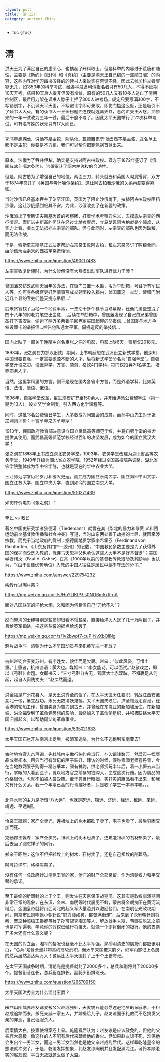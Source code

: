 ```yaml
---
layout: post
title:  清（二）
category: Ancient China 
---
```


* toc
{:toc}

# 清

洪天王为了满足自己的虚荣心，也搞起了开科取士，但是科举的内容过于荒唐和随性，主要是《新约》《旧约》和《真约》（主要是洪天王自己编的一些顺口溜）的内容，这些内容对学习四书五经的的读书人来说实在荒诞不经，因此去参加科举者寥寥无几，如1853年的科举考试，经各种威逼利诱报名者只有50几人，不得不延期10天开考，结果10天后人数非但没有增加，原有的50几人又有10多人逃亡了清朝控制区，最后用刀架在读书人脖子上押了300人进考场，规定只要写满300字，不写错别字，不讥讽天平天国，不写避讳字即可录取，即使门槛这么低，还是吸引不了读书人入伙，有的读书人一旦金榜题名连夜就逃离天京，惹的洪天王大怒，把原来的一年一试改为三年一试，最后干脆不考了。因此太平天国举行了22次科举考试，可有名有姓的状元只有17人而已。

---

李鸿章想保他，说他不是主犯，别杀他。瓦德西表示:他当然不是主犯，这名单上都不是主犯，你要是不方便，我们可以帮你把罪魁祸首揪出来。

---

原本，沙俄为了吞并伊犁，确实是支持过阿古柏政权。双方于1872年签订了《俄国与喀什噶尔条约》，沙俄承认了阿古柏政权的合法性。

但是，阿古柏为了增强自己的地位，两面三刀，转头就去和英国人勾肩搭背，双方于1874年签订了《英国与喀什噶尔条约》。这让阿古柏和沙俄的关系再度变得紧张。

当时沙俄已经基本吞并了浩罕汗国，英国为了阻止沙俄南下，扶植阿古柏政权阻挡沙俄。这让沙俄感到极其不安。为此，沙俄改变了在新疆的政策。

沙俄派出了索斯诺夫斯基为首的考察团，打着学术考察的名义，去摸底左宗棠的西征情况。索斯诺夫斯基的团队在经过实地考察后，立马发现阿古柏就是个弱鸡，从实力上看，根本无法抵挡左宗棠的部队。但与此同时，左宗棠的部队也因为缺粮，而无法作战。

于是，索斯诺夫斯基正式决定帮助左宗棠击败阿古柏，和左宗棠签订了购粮合同，由沙俄为左宗棠的西征军采运粮饷。

https://www.zhihu.com/question/490017483

左宗棠收复新疆时，为什么沙俄没有大规模出动军队进行武力干涉？

---

曾国藩又仿效武则天当年的办法，在衙门口置一木匦，名为举劾箱，号召所有军民人等，均可将各级官吏奸弊情事写成举劾函投入箱内，曾国藩这一举动，使祁门附近几个县的官吏们整天提心吊胆..."

后来贪官找了当地一个经验丰富，一生给十多个县令当过幕僚，在衙门里整整混了四十八年的的老刀笔吏出主意.....后续在举劾箱中，曾国藩发现了自己的兄弟曾国荃打下吉安后，偷运了两万多两银子回老家买田起屋的举报信....曾国藩与地方争权设厘卡的举报信...控告他私通太平军，伺机造反的举报信...

---

国内上映了一部关于晚晴中兴名臣张之洞的电影，电影上映6天，票房仅2018元。

1893年，张之洞在力抓汉阳铁厂期间，上书朝廷想在武汉设立新式学堂，他深知中国想要自强，一定需要源源不断的人才，后将新式学堂命名为“自强学堂”。自强学堂开设之初，设置算学、方言、商务、格致4门学科，每门仅招募20名学生，培养商务人才。

当然，这里学科里的方言，倒不是现在国内各省市方言，而是外语学科，比如英语、法语、德语、俄语。

1896年，自强学堂改革，招生规模扩充至150余人，并开始选派公费留学生（第一期为13人），设立奖学金制度，引入西方化学课程等。

同时，这批13名公费留日学生，大多数成为同盟会的成员，而孙中山先生对于张之洞则评价：不言革命之大革命家！

1913年，民国政府教育部决意设立国立武昌高等师范学校，并将自强学堂的校舍提供其使用，而武昌高等师范学校经过百年的攻坚发展，成为如今的国立武汉大学！

张之洞在1898年上书成立湖北农务学堂。1903年，农务学堂改建为湖北省高等农务学堂，1940年升级为湖北省立农学院，1952年经过全国高校院系调整，湖北省农学院整体成为华中农学院，也就是现在的华中农业大学。

三江师范学堂历经岁月和战火更迭，而后成为国立东南大学、国立第四中山大学、国立江苏大学、国立中央大学，直到如今的国立南京大学。

https://www.zhihu.com/question/510371439

如何评价电影《张之洞》？

---

拳民 vs 教民

著名中国史研究学者狄德满（Tiedemann）就曾在其《华北的暴力和恐慌 义和团运动前夕基督教传播和社会冲突》写道，当时山东两处善于劫掠的土匪，就因牵涉宗教，而免于当地政府的管制；据德国地质学家李希霍芬（Ferdinand von Richthofen）《山东及其门户—胶州》的记载，“中国教民多数主要是为了获得外国的保护而受洗入教的，就连马天恩神父也承认这些人大半不是好基督徒”；美国学者柯文（Paul A. Cohen）在其《1900年以前的基督教传教活动及其影响》也认为，“（由于法律优势地位）入教的中国人往往是居民中最不守法的分子。”

https://www.zhihu.com//answer/229754232

宗教作过哪些恶？

https://mp.weixin.qq.com/s/HoYLlKtP3is0NO6m5xR-nA

面对八国联军的洋枪大炮，义和团为何相信自己“刀枪不入”？

---

然而带清的士绅特别是盐商却很看不惯盐枭，直接给洋大人送了几十万两银子，并且给英军指路，把这些盐枭的据点给炮轰了。

https://mp.weixin.qq.com/s/1v2bwpf7-cuP-NvXbOliNg

鸦片战争时，清朝为什么不举国动员与来犯英军决一死战？

---

杭州赵钧台买妾苏州。有李姓女，貌佳而足欠裹。赵曰：“似此风姿，可惜土重。”土重者，杭州谚语：脚大也。媒妪曰：“李女能诗，可以面试。”赵欲戏之，即以《弓鞋》命题。女即书云：“三寸弓鞋自古无，观音大士赤双趺。不知裹足从何起，起自人间贱丈夫！”赵悚然而退。

---

洪全福是广州花县人，是天王洪秀全的侄子，在太平天国历任要职，转战江西安徽湖北一带，屡立战功。杀死无数清妖鬼怪。太平天国失败后，洪全福远走香港，在香港的轮船工作，曾自卖身为苦力到古巴，并曾经在东南亚的新加坡居住。在新加坡，洪全福受到了革命党思想的影响，最终加入了革命党组织，并积极联络太平天国旧部起义，以帮助国父的革命事业。

https://www.zhihu.com/question/535321633

太平天国石达开从南京出走后，被清军追杀，为什么不逃跑到东南亚去?

---

古时地方官入京拜谒，先找城内专做行贿的典当行，存入银钱数万，然后买一幅赝品或者拓本，用典当行有暗记的匣子装好，拜访的时候，假称素闻老师喜丹青，今在当地数两银子购得一精装摹本，颇有神韵，供老师赏玩半年后，着一小厮去典当行，掌眼的人看到匣子，就以地方官之前存的钱购入，完成这次行贿。因为赝品的价格很低，也就不怕被人告受贿。至于典当行眼拙，实打实的赝品看不出来，和我又有什么关系，我一个年事已高的丹青爱好者，只是收了学生一本摹本嘛。。。

---

北洋水师的主力是所谓“八大远”，也就是定远、镇远、济远、经远、致远、来远、靖远、平远8舰。

---

怡亲王毓麒：家产全卖光，连祖坟上的树木都砍了卖了，宅子也卖了，最后穷困交加而死。

克勤郡王晏森：家产全卖光，祖坟上的树木也卖了，连建造祖坟的石材都卖了，最后去当了骆驼祥子的同行。

郑亲王昭煦：这位不但把祖坟上的树木、石材卖了，还挖自己祖坟的陪葬品。

阿哥拉洋车，格格进窑子。

没有任何一任政府抄过清朝王爷的家，他们的财产全部保留，作为清朝权力和平交替的承诺。

---

至于最终的所谓封的上千个王，则发生在天京保卫战期间。这其实是政权崩溃期间非常正常的现象，在东汉、金末、南明等时代屡见不鲜，蒙古将金朝挤压在黄河流域后，金国皇帝就将山西河北的起义军大量滥封以激励他们，在南明弘光政权期间，南京市民则嘲讽小朝廷说“职方贱如狗，都督满街走”，后来到了永历朝廷则将秦、晋这种超级王爵都等给了孙可望李定国等人，解放战争末期，蒋匪在败逃之前也是将军遍地，毕竟你的政权已经行将覆灭，就像一个即将倒闭的银行，他的支票开多大还有什么意义呢？

在天国的对立面，湘军的情况也丝毫不比太平军强。熟悉明清史的朋友们都应该明白，“总兵”是含金量非常高的高级武职，而太平天国覆灭前夕，湘军内部记上名册的总兵居然高达两万人！这远比太平天国封了上千个王更夸张。

在太平天国战争时期，清朝光是提督就封了2000多个，总兵和副将封了20000多个。提督衔营连长，总兵衔连排长，副将头衔排班长。

https://www.zhihu.com/question/266709150

太平天国洪秀全为什么滥封王爵？

---

陕西山阳城民赵友谅妻被公公赵成强奸，夫妻俩只能忍辱远避他乡的亲戚家，不料赵成追踪而来，杀死亲戚一家五人，并嫁祸给儿子。赵友谅囿于礼教而不忍揭发父亲的罪恶，自己诬服杀人。

后案情大白，按察使将案卷上呈。乾隆看后认为：赵友谅是应该赦免的，但他的父亲罪大恶极，像这样的人不配有后代来延续他的香火。但如果赵友谅不死，难保他会生出个一男半女，而这一男半女当然也是他父亲赵成的后代。这样跟乾隆皇帝的想法就冲突了，于是，乾隆发挥想象，判赵友谅阉刑并且发配黑龙江。可怜孝顺老实的赵友谅，平白无故就这么做了太监。
